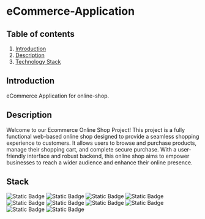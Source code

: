 # eCommerce-Application

## Table of contents
1. [Introduction](#introduction)
2. [Description](#description)
3. [Technology Stack](#stack)

## Introduction
eCommerce Application for online-shop.

## Description
Welcome to our Ecommerce Online Shop Project! This project is a fully functional web-based online shop designed to provide a seamless shopping experience to customers. It allows users to browse and purchase products, manage their shopping cart, and complete secure purchase. With a user-friendly interface and robust backend, this online shop aims to empower businesses to reach a wider audience and enhance their online presence.

## Stack

![Static Badge](https://img.shields.io/badge/HTML-maker?color=%23f07e33)
![Static Badge](https://img.shields.io/badge/CSS%2FSASS-maker?color=%23eb13aa)
![Static Badge](https://img.shields.io/badge/Javascript-maker?color=%231580fc)
![Static Badge](https://img.shields.io/badge/React%20JS-maker?color=%239212fc)
![Static Badge](https://img.shields.io/badge/Typescript-maker?color=%2333f043)
![Static Badge](https://img.shields.io/badge/Webpack-maker?color=%232d49a3)
![Static Badge](https://img.shields.io/badge/ESlint-maker?color=%231ec0c5)
![Static Badge](https://img.shields.io/badge/Prettier-maker?color=%23cc330d)
![Static Badge](https://img.shields.io/badge/Husky-maker?color=%23a5005b)
![Static Badge](https://img.shields.io/badge/CommerceTools-maker)
